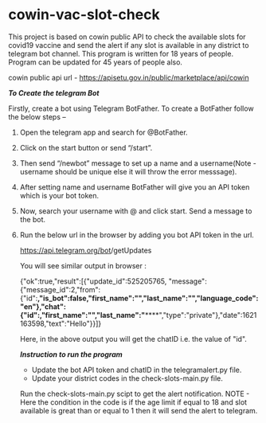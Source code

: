 # cowin-vac-slot-check
This project is based on cowin public API to check the available slots for covid19 vaccine and send the alert if any slot is available in any district to telegram bot channel.
This program is written for 18 years of people. Program can be updated for 45 years of people also.

cowin public api url - https://apisetu.gov.in/public/marketplace/api/cowin

***To Create the telegram Bot***

Firstly, create a bot using Telegram BotFather. To create a BotFather follow the below steps –

1. Open the telegram app and search for @BotFather.
2. Click on the start button or send “/start”.
3. Then send “/newbot” message to set up a name and a username(Note - username should be unique else it will throw the error messsage).
4. After setting name and username BotFather will give you an API token which is your bot token.
5. Now, search your username with @<username> and click start. Send a message to the bot.
6. Run the below url in the browser by adding you bot API token in the url.

    https://api.telegram.org/bot<API-token>/getUpdates

    You will see similar output in browser :

    {"ok":true,"result":[{"update_id":525205765,
    "message":{"message_id":2,"from":{"id":******,"is_bot":false,"first_name":"****","last_name":"****","language_code":"en"},"chat":{"id":******,"first_name":"******","last_name":"******","type":"private"},"date":1621163598,"text":"Hello"}}]}

    Here, in the above output you will get the chatID i.e. the value of "id".

    ***Instruction to run the program***

    * Update the bot API token and chatID in the telegramalert.py file.
    * Update your district codes in the check-slots-main.py file.

    Run the check-slots-main.py scipt to get the alert notification.
    NOTE - Here the condition in the code is if the age limit if equal to 18 and slot available is great than or equal to 1 then it will send the alert to telegram.










